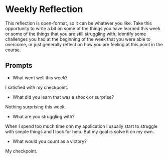 # Weekly Reflection
This reflection is open-format, so it can be whatever you like. Take this opportunity to write a bit on some of the things you have learned this week or some of the things that you are still struggling with; identify some challenges you had at the beginning of the week that you were able to overcome, or just generally reflect on how you are feeling at this point in the course.

## Prompts
- What went well this week?

I satisfied with my checkpoint.

- What did you learn that was a shock or surprise?

Nothing surprising this week.

- What are you struggling with?

When I spend too much time onn my application I usually  start to struggle with simple things and I look for help. But my goal is solve it on my own.

- What would you count as a victory?

My checkpoint.
